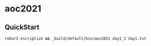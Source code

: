aoc2021
=====

QuickStart
----------

```bash
rebar3 escriptize && _build/default/bin/aoc2021 day1_2 day1.txt
```
